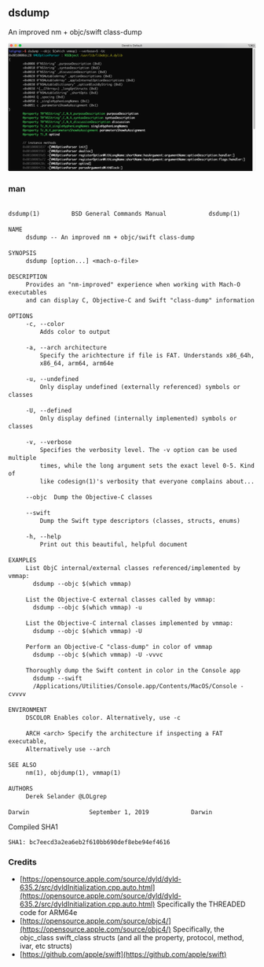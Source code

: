 ## dsdump 
An improved nm + objc/swift class-dump

[![img](media/vmmap.png)](https://store.raywenderlich.com/products/advanced-apple-debugging-and-reverse-engineering)


### man

<!--man_start--->
```

dsdump(1)		  BSD General Commands Manual		     dsdump(1)

NAME
     dsdump -- An improved nm + objc/swift class-dump

SYNOPSIS
     dsdump [option...] <mach-o-file>

DESCRIPTION
     Provides an "nm-improved" experience when working with Mach-O executables
     and can display C, Objective-C and Swift "class-dump" information

OPTIONS
     -c, --color
	     Adds color to output

     -a, --arch architecture
	     Specify the arichtecture if file is FAT. Understands x86_64h,
	     x86_64, arm64, arm64e

     -u, --undefined
	     Only display undefined (externally referenced) symbols or classes

     -U, --defined
	     Only display defined (internally implemented) symbols or classes

     -v, --verbose
	     Specifies the verbosity level. The -v option can be used multiple
	     times, while the long argument sets the exact level 0-5. Kind of
	     like codesign(1)'s verbosity that everyone complains about...

     --objc  Dump the Objective-C classes

     --swift
	     Dump the Swift type descriptors (classes, structs, enums)

     -h, --help
	     Print out this beautiful, helpful document

EXAMPLES
     List ObjC internal/external classes referenced/implemented by vmmap:
	   dsdump --objc $(which vmmap)

     List the Objective-C external classes called by vmmap:
	   dsdump --objc $(which vmmap) -u

     List the Objective-C internal classes implemented by vmmap:
	   dsdump --objc $(which vmmap) -U

     Perform an Objective-C "class-dump" in color of vmmap
	   dsdump --objc $(which vmmap) -U -vvvc

     Thoroughly dump the Swift content in color in the Console app
	   dsdump --swift
	   /Applications/Utilities/Console.app/Contents/MacOS/Console -cvvvv

ENVIRONMENT
     DSCOLOR Enables color. Alternatively, use -c

     ARCH <arch> Specify the architecture if inspecting a FAT executable,
     Alternatively use --arch

SEE ALSO
     nm(1), objdump(1), vmmap(1)

AUTHORS
     Derek Selander @LOLgrep

Darwin			       September 1, 2019			Darwin
```
<!--man_stop--->


Compiled SHA1
```
SHA1: bc7eecd3a2ea6eb2f610bb690def8ebe94ef4616
```

### Credits

* [https://opensource.apple.com/source/dyld/dyld-635.2/src/dyldInitialization.cpp.auto.html](https://opensource.apple.com/source/dyld/dyld-635.2/src/dyldInitialization.cpp.auto.html) Specifically the THREADED code for ARM64e
* [https://opensource.apple.com/source/objc4/](https://opensource.apple.com/source/objc4/) Specifically, the objc_class swift_class structs (and all the property, protocol, method, ivar, etc structs)
* [https://github.com/apple/swift](https://github.com/apple/swift) 
